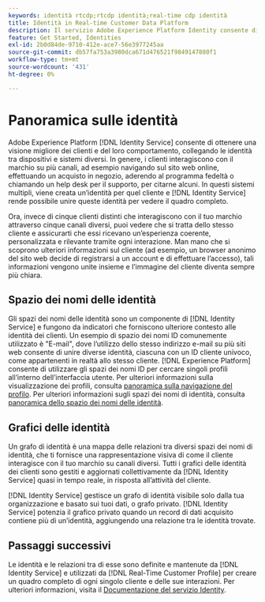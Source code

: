```yaml
---
keywords: identità rtcdp;rtcdp identità;real-time cdp identità
title: Identità in Real-time Customer Data Platform
description: Il servizio Adobe Experience Platform Identity consente di ottenere una migliore visione dei clienti e del loro comportamento, collegando le identità tra dispositivi e sistemi diversi.
feature: Get Started, Identities
exl-id: 2b0d84de-9710-412e-ace7-56e3977245aa
source-git-commit: db57fa753a3980dca671d476521f9849147880f1
workflow-type: tm+mt
source-wordcount: '431'
ht-degree: 0%

---
```


# Panoramica sulle identità

Adobe Experience Platform [!DNL Identity Service] consente di ottenere una visione migliore dei clienti e del loro comportamento, collegando le identità tra dispositivi e sistemi diversi. In genere, i clienti interagiscono con il marchio su più canali, ad esempio navigando sul sito web online, effettuando un acquisto in negozio, aderendo al programma fedeltà o chiamando un help desk per il supporto, per citarne alcuni. In questi sistemi multipli, viene creata un’identità per quel cliente e [!DNL Identity Service] rende possibile unire queste identità per vedere il quadro completo.

Ora, invece di cinque clienti distinti che interagiscono con il tuo marchio attraverso cinque canali diversi, puoi vedere che si tratta dello stesso cliente e assicurarti che essi ricevano un’esperienza coerente, personalizzata e rilevante tramite ogni interazione. Man mano che si scoprono ulteriori informazioni sul cliente (ad esempio, un browser anonimo del sito web decide di registrarsi a un account e di effettuare l’accesso), tali informazioni vengono unite insieme e l’immagine del cliente diventa sempre più chiara.

## Spazio dei nomi delle identità

Gli spazi dei nomi delle identità sono un componente di [!DNL Identity Service] e fungono da indicatori che forniscono ulteriore contesto alle identità dei clienti. Un esempio di spazio dei nomi ID comunemente utilizzato è &quot;E-mail&quot;, dove l’utilizzo dello stesso indirizzo e-mail su più siti web consente di unire diverse identità, ciascuna con un ID cliente univoco, come appartenenti in realtà allo stesso cliente. [!DNL Experience Platform] consente di utilizzare gli spazi dei nomi ID per cercare singoli profili all’interno dell’interfaccia utente. Per ulteriori informazioni sulla visualizzazione dei profili, consulta [panoramica sulla navigazione del profilo](profile-browse.md). Per ulteriori informazioni sugli spazi dei nomi di identità, consulta [panoramica dello spazio dei nomi delle identità](../../identity-service/namespaces.md).

## Grafici delle identità

Un grafo di identità è una mappa delle relazioni tra diversi spazi dei nomi di identità, che ti fornisce una rappresentazione visiva di come il cliente interagisce con il tuo marchio su canali diversi. Tutti i grafici delle identità dei clienti sono gestiti e aggiornati collettivamente da [!DNL Identity Service] quasi in tempo reale, in risposta all’attività del cliente.

[!DNL Identity Service] gestisce un grafo di identità visibile solo dalla tua organizzazione e basato sui tuoi dati, o grafo privato. [!DNL Identity Service] potenzia il grafico privato quando un record di dati acquisito contiene più di un’identità, aggiungendo una relazione tra le identità trovate.

## Passaggi successivi

Le identità e le relazioni tra di esse sono definite e mantenute da [!DNL Identity Service] e utilizzati da [!DNL Real-Time Customer Profile] per creare un quadro completo di ogni singolo cliente e delle sue interazioni. Per ulteriori informazioni, visita il [Documentazione del servizio Identity](../../identity-service/home.md).
